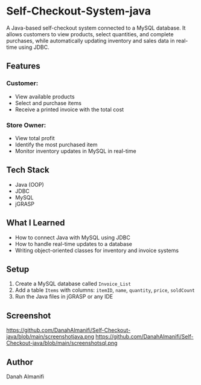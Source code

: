 # Self-Checkout-System-java
A Java-based self-checkout system connected to a MySQL database. It allows customers to view products, select quantities, and complete purchases, while automatically updating inventory and sales data in real-time using JDBC.

## Features

### Customer:
- View available products
- Select and purchase items
- Receive a printed invoice with the total cost

### Store Owner:
- View total profit
- Identify the most purchased item
- Monitor inventory updates in MySQL in real-time

## Tech Stack

- Java (OOP)
- JDBC
- MySQL
- jGRASP

## What I Learned

- How to connect Java with MySQL using JDBC
- How to handle real-time updates to a database
- Writing object-oriented classes for inventory and invoice systems

## Setup

1. Create a MySQL database called `Invoice_List`
2. Add a table `Items` with columns: `itemID`, `name`, `quantity`, `price`, `soldCount`
3. Run the Java files in jGRASP or any IDE

## Screenshot
https://github.com/DanahAlmanifi/Self-Checkout-java/blob/main/screenshotjava.png
https://github.com/DanahAlmanifi/Self-Checkout-java/blob/main/screenshotsql.png


## Author

Danah Almanifi
